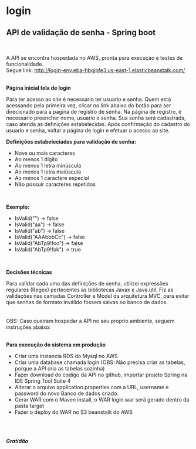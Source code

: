 # login
<h2><b>API de validação de senha - Spring boot</b></h2>
<br>

A API se encontra hospedada no AWS, pronta para execução e testes de funcionalidade. <br>
Segue link: http://login-env.eba-hbgjpfe3.us-east-1.elasticbeanstalk.com/
<br>
<br>

<b>Página inicial tela de login</b>
<br>

Para ter acesso ao site é necessario ter usuario e senha.
Quem está acessando pela primeira vez, clicar no link abaixo do botão para ser direcionado para a pagina de registro de senha.
Na página de registro, é necessario preencher nome, usuario e senha. Sua senha será cadastrada, caso atenda as definições estabelecidas.
Após confirmação do cadastro do usuario e senha, voltar a página de login e efetuar o acesso ao site.
<br>

<b>Definições estabeleciadas para validação de senha:</b>
<br>

- Nove ou mais caracteres
- Ao menos 1 dígito
- Ao menos 1 letra minúscula
- Ao menos 1 letra maiúscula
- Ao menos 1 caractere especial
- Não possuir caracteres repetidos
<br>

<b>Exemplo:</b>
<br>

- IsValid("") -> false  
- IsValid("aa") -> false  
- IsValid("ab") -> false  
- IsValid("AAAbbbCc") -> false  
- IsValid("AbTp9!foo") -> false  
- IsValid("AbTp9!fok") -> true
<br>

<b>Decisões técnicas</b>
<br>

Para validar cada uma das definições de senha, utilizei expressões regulares (Regex) pertecentes as bibliotecas Javax e Java.util.
Fiz as validações nas camadas Controller e Model da arquitetura MVC, para evitar que senhas de formato inválido fossem salvas no banco de dados.
<br>
<br>
<br>
OBS: Caso queiram hospedar a API no seu proprio ambiente, seguem instruções abaixo:
<br><br>

<b>Para execução do sistema em produção</b>
<br>

- Criar uma instancia RDS do Mysql no AWS
- Criar uma database chamada login (OBS: Não precisa criar as tabelas, porque a API cria as tabelas sozinha)
- Fazer download do codigo da API no github, importar projeto Spring na IDE Spring Tool Suite 4
- Alterar o arquivo application.properties com a URL, username e password do novo Banco de dados criado.
- Gerar WAR com o Maven install, o WAR login.war será gerado dentro da pasta target
- Fazer o deploy do WAR no S3 beanstalk do AWS
<br>
<br>

<b><i>Gratidão</i></b>
